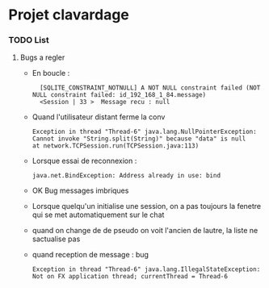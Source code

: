 # Projet clavardage

### TODO List

1. Bugs a regler
    - En boucle : 
   
            [SQLITE_CONSTRAINT_NOTNULL] A NOT NULL constraint failed (NOT NULL constraint failed: id_192_168_1_84.message)
            <Session | 33 >  Message recu : null
    - Quand l'utilisateur distant ferme la conv
    
          Exception in thread "Thread-6" java.lang.NullPointerException: Cannot invoke "String.split(String)" because "data" is null
          at network.TCPSession.run(TCPSession.java:113)
    - Lorsque essai de reconnexion :

          java.net.BindException: Address already in use: bind
    - OK Bug messages imbriques
    - Lorsque quelqu'un initialise une session, on a pas toujours la fenetre qui se met automatiquement sur le chat
    - quand on change de de pseudo on voit l'ancien de lautre, la liste ne sactualise pas
    - quand reception de message : bug
        
          Exception in thread "Thread-6" java.lang.IllegalStateException: Not on FX application thread; currentThread = Thread-6
